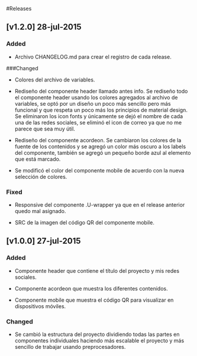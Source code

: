 #Releases
## [v1.2.0] 28-jul-2015
### Added
- Archivo CHANGELOG.md para crear el registro de cada release.

###Changed
- Colores del archivo de variables.

- Rediseño del componente header llamado antes info. Se rediseño todo el componente header usando los colores agregados al archivo de variables, se optó por un diseño un poco más sencillo pero más funcional y que respeta un poco más los principios de material design.
Se eliminaron los icon fonts y únicamente se dejó el nombre de cada una de las redes sociales, se eliminó el icon de correo ya que no me parece que sea muy útil.

- Rediseño del componente acordeon. Se cambiaron los colores de la fuente de los contenidos y se agregó un color más oscuro a los labels del componente, también se agregó un pequeño borde azul al elemento que está marcado.

- Se modificó el color del componente mobile de acuerdo con la nueva selección de colores.

### Fixed
- Responsive del componente .U-wrapper ya que en el release anterior quedo mal asignado.

- SRC de la imagen del código QR del componente mobile.

## [v1.0.0] 27-jul-2015
### Added
- Componente header que contiene el título del proyecto y mis redes sociales.

- Componente acordeon que muestra los diferentes contenidos.

- Componente mobile que muestra el código QR para visualizar en dispositivos móviles.

### Changed
- Se cambió la estructura del proyecto dividiendo todas las partes en componentes individuales haciendo más escalable el proyecto y más sencillo de trabajar usando preprocesadores.
